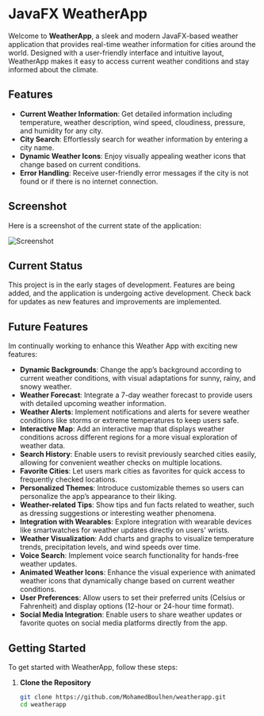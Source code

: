 # JavaFX WeatherApp

Welcome to **WeatherApp**, a sleek and modern JavaFX-based weather application that provides real-time weather information for cities around the world. Designed with a user-friendly interface and intuitive layout, WeatherApp makes it easy to access current weather conditions and stay informed about the climate.

## Features

- **Current Weather Information**: Get detailed information including temperature, weather description, wind speed, cloudiness, pressure, and humidity for any city.
- **City Search**: Effortlessly search for weather information by entering a city name.
- **Dynamic Weather Icons**: Enjoy visually appealing weather icons that change based on current conditions.
- **Error Handling**: Receive user-friendly error messages if the city is not found or if there is no internet connection.

## Screenshot

Here is a screenshot of the current state of the application:

![Screenshot](/Users/mo/IdeaProjects/JavaFX-Weather-App/src/main/resources/images/screen.png)

## Current Status

This project is in the early stages of development. Features are being added, and the application is undergoing active development. Check back for updates as new features and improvements are implemented.


## Future Features

Im continually working to enhance this Weather App with exciting new features:

- **Dynamic Backgrounds**: Change the app’s background according to current weather conditions, with visual adaptations for sunny, rainy, and snowy weather.
- **Weather Forecast**: Integrate a 7-day weather forecast to provide users with detailed upcoming weather information.
- **Weather Alerts**: Implement notifications and alerts for severe weather conditions like storms or extreme temperatures to keep users safe.
- **Interactive Map**: Add an interactive map that displays weather conditions across different regions for a more visual exploration of weather data.
- **Search History**: Enable users to revisit previously searched cities easily, allowing for convenient weather checks on multiple locations.
- **Favorite Cities**: Let users mark cities as favorites for quick access to frequently checked locations.
- **Personalized Themes**: Introduce customizable themes so users can personalize the app’s appearance to their liking.
- **Weather-related Tips**: Show tips and fun facts related to weather, such as dressing suggestions or interesting weather phenomena.
- **Integration with Wearables**: Explore integration with wearable devices like smartwatches for weather updates directly on users' wrists.
- **Weather Visualization**: Add charts and graphs to visualize temperature trends, precipitation levels, and wind speeds over time.
- **Voice Search**: Implement voice search functionality for hands-free weather updates.
- **Animated Weather Icons**: Enhance the visual experience with animated weather icons that dynamically change based on current weather conditions.
- **User Preferences**: Allow users to set their preferred units (Celsius or Fahrenheit) and display options (12-hour or 24-hour time format).
- **Social Media Integration**: Enable users to share weather updates or favorite quotes on social media platforms directly from the app.

## Getting Started

To get started with WeatherApp, follow these steps:

1. **Clone the Repository**

   ```bash
   git clone https://github.com/MohamedBoulhen/weatherapp.git
   cd weatherapp
